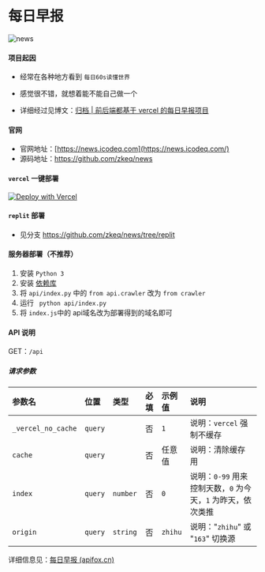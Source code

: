 # 每日早报

![news](https://socialify.git.ci/zkeq/news/image?description=1&descriptionEditable=%E5%89%8D%E5%90%8E%E7%AB%AF%E9%83%BD%E5%9F%BA%E4%BA%8E%20vercel%20%E7%9A%84%E8%BD%BB%E9%87%8F%E7%BA%A7%E6%AF%8F%E6%97%A5%E6%97%A9%E6%8A%A5%E9%A1%B9%E7%9B%AE%EF%BC%8C%E6%94%AF%E6%8C%81%E4%B8%80%E9%94%AE%E9%83%A8%E7%BD%B2%EF%BC%8C%E6%94%AF%E6%8C%81%E9%83%A8%E7%BD%B2%E8%87%B3%E6%9C%8D%E5%8A%A1%E5%99%A8%E3%80%82%E5%90%8E%E7%AB%AF%E7%94%B1%20FastAPI%20%2B%20BeautifulSoup%20%E5%AE%9E%E7%8E%B0%E3%80%82&font=Raleway&forks=1&logo=https%3A%2F%2Fnews.icodeq.com%2Ffavicon.svg&name=1&owner=1&pattern=Plus&stargazers=1&theme=Dark)

#### 项目起因

- 经常在各种地方看到 `每日60s读懂世界`

- 感觉很不错，就想着能不能自己做一个

- 详细经过见博文：[归档 | 前后端都基于 vercel 的每日早报项目](https://icodeq.com/2022/5fe2010403bb/)

#### 官网

- 官网地址：[https://news.icodeq.com](https://news.icodeq.com/)
- 源码地址：https://github.com/zkeq/news

#### `vercel` 一键部署

[![Deploy with Vercel](https://vercel.com/button)](https://vercel.com/new/clone?repository-url=https%3A%2F%2Fgithub.com%2Fzkeq%2Fnews)

#### `replit` 部署

- 见分支 https://github.com/zkeq/news/tree/replit

#### 服务器部署（不推荐）

1. 安装 `Python 3` 
2. 安装 [依赖库](https://github.com/zkeq/news/blob/main/api/requirements.txt)
3. 将 `api/index.py`  中的 `from api.crawler` 改为 `from crawler`
4. 运行 ` python api/index.py`
5. 将 `index.js`中的 api域名改为部署得到的域名即可

#### API 说明

GET：`/api`

##### 请求参数

| 参数名           | 位置  | 类型   | 必填 | 示例值 |说明  |
| :--------------- | :---- | :----- | :--: | :--------------------- | :--------------------- |
| `_vercel_no_cache` | `query` |        |  否  | `1` |说明：`vercel` 强制不缓存                            |
| `cache`          | `query` |        |  否  | 任意值  |说明：清除缓存用                              |
| `index`          | `query` | `number` |  否  | `0` | 说明：`0-99` 用来控制天数，`0` 为今天，`1` 为昨天，依次类推 |
| `origin`         | `query` | `string` |  否  | `zhihu` |说明："`zhihu`" 或 "`163`" 切换源                  |

详细信息见：[每日早报 (apifox.cn)](https://www.apifox.cn/apidoc/shared-4c5d28ed-633e-45e0-a6d5-3c0a8933f132/api-28569354)
